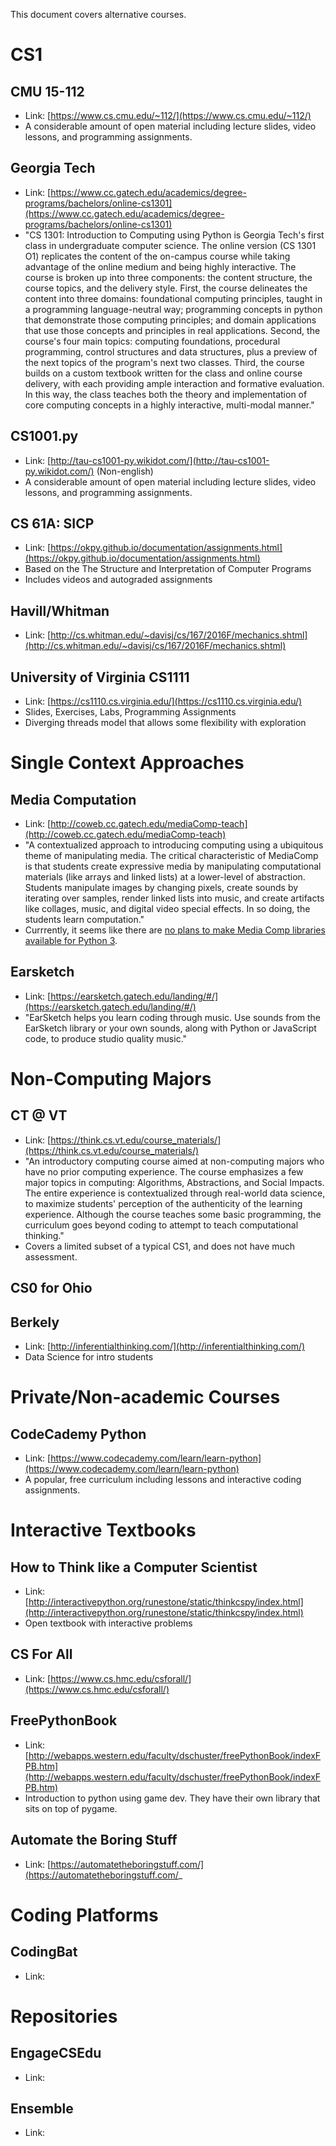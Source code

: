 This document covers alternative courses.


CS1
===

CMU 15-112
----------

* Link: [https://www.cs.cmu.edu/~112/](https://www.cs.cmu.edu/~112/)
* A considerable amount of open material including lecture slides, video lessons, and programming assignments.

Georgia Tech
------------

* Link: [https://www.cc.gatech.edu/academics/degree-programs/bachelors/online-cs1301](https://www.cc.gatech.edu/academics/degree-programs/bachelors/online-cs1301)
* "CS 1301: Introduction to Computing using Python is Georgia Tech's first class in undergraduate computer science. The online version (CS 1301 O1) replicates the content of the on-campus course while taking advantage of the online medium and being highly interactive. The course is broken up into three components: the content structure, the course topics, and the delivery style. First, the course delineates the content into three domains: foundational computing principles, taught in a programming language-neutral way; programming concepts in python that demonstrate those computing principles; and domain applications that use those concepts and principles in real applications. Second, the course's four main topics: computing foundations, procedural programming, control structures and data structures, plus a preview of the next topics of the program's next two classes. Third, the course builds on a custom textbook written for the class and online course delivery, with each providing ample interaction and formative evaluation. In this way, the class teaches both the theory and implementation of core computing concepts in a highly interactive, multi-modal manner."

CS1001.py
---------

* Link: [http://tau-cs1001-py.wikidot.com/](http://tau-cs1001-py.wikidot.com/) (Non-english)
* A considerable amount of open material including lecture slides, video lessons, and programming assignments.

CS 61A: SICP
------------
* Link: [https://okpy.github.io/documentation/assignments.html](https://okpy.github.io/documentation/assignments.html)
* Based on the The Structure and Interpretation of Computer Programs
* Includes videos and autograded assignments

Havill/Whitman
--------------
* Link: [http://cs.whitman.edu/~davisj/cs/167/2016F/mechanics.shtml](http://cs.whitman.edu/~davisj/cs/167/2016F/mechanics.shtml)

University of Virginia CS1111
-----------------------------

* Link: [https://cs1110.cs.virginia.edu/](https://cs1110.cs.virginia.edu/)
* Slides, Exercises, Labs, Programming Assignments
* Diverging threads model that allows some flexibility with exploration

Single Context Approaches
=========================

Media Computation
-----------------

* Link: [http://coweb.cc.gatech.edu/mediaComp-teach](http://coweb.cc.gatech.edu/mediaComp-teach)
* "A contextualized approach to introducing computing using a ubiquitous theme of manipulating media. The critical characteristic of MediaComp is that students create expressive media by manipulating computational materials (like arrays and linked lists) at a lower-level of abstraction. Students manipulate images by changing pixels, create sounds by iterating over samples, render linked lists into music, and create artifacts like collages, music, and digital video special effects. In so doing, the students learn computation."
* Currrently, it seems like there are [no plans to make Media Comp libraries available for Python 3](https://computinged.wordpress.com/2016/08/19/where-are-the-python-3-libraries-for-media-computation/).

Earsketch
---------

* Link: [https://earsketch.gatech.edu/landing/#/](https://earsketch.gatech.edu/landing/#/)
* "EarSketch helps you learn coding through music. Use sounds from the EarSketch library or your own sounds, along with Python or JavaScript code, to produce studio quality music."

Non-Computing Majors
====================

CT @ VT
-------
* Link: [https://think.cs.vt.edu/course_materials/](https://think.cs.vt.edu/course_materials/)
* "An introductory computing course aimed at non-computing majors who have no prior computing experience. The course emphasizes a few major topics in computing: Algorithms, Abstractions, and Social Impacts. The entire experience is contextualized through real-world data science, to maximize students' perception of the authenticity of the learning experience. Although the course teaches some basic programming, the curriculum goes beyond coding to attempt to teach computational thinking."
* Covers a limited subset of a typical CS1, and does not have much assessment.

CS0 for Ohio
------------

Berkely
-------
* Link: [http://inferentialthinking.com/](http://inferentialthinking.com/)
* Data Science for intro students

Private/Non-academic Courses
============================

CodeCademy Python
-----------------

* Link: [https://www.codecademy.com/learn/learn-python](https://www.codecademy.com/learn/learn-python)
* A popular, free curriculum including lessons and interactive coding assignments.

Interactive Textbooks
=====================

How to Think like a Computer Scientist
--------------------------------------

* Link: [http://interactivepython.org/runestone/static/thinkcspy/index.html](http://interactivepython.org/runestone/static/thinkcspy/index.html)
* Open textbook with interactive problems

CS For All
----------

* Link: [https://www.cs.hmc.edu/csforall/](https://www.cs.hmc.edu/csforall/)

FreePythonBook
--------------

* Link: [http://webapps.western.edu/faculty/dschuster/freePythonBook/indexFPB.htm](http://webapps.western.edu/faculty/dschuster/freePythonBook/indexFPB.htm)
* Introduction to python using game dev. They have their own library that sits on top of pygame.

Automate the Boring Stuff
-----------------
* Link: [https://automatetheboringstuff.com/](https://automatetheboringstuff.com/_

Coding Platforms
================

CodingBat
---------

* Link: []()

Repositories
============

EngageCSEdu
-----------

* Link: 

Ensemble
--------

* Link: 
